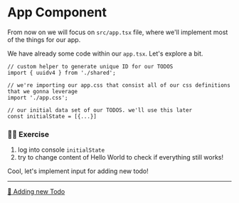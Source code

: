 # App Component

From now on we will focus on `src/app.tsx` file, where we'll implement most of the things for our app.

We have already some code within our `app.tsx`. Let's explore a bit.

```tsx
// custom helper to generate unique ID for our TODOS
import { uuidv4 } from './shared';
```

```tsx
// we're importing our app.css that consist all of our css definitions that we gonna leverage
import './app.css';
```

```tsx
// our initial data set of our TODOS. we'll use this later
const initialState = [{...}]
```

### 🙇‍♀️ Exercise

1. log into console `initialState`
2. try to change content of Hello World to check if everything still works!

Cool, let's implement input for adding new todo!

---

[🚀 Adding new Todo](./5-add-todo.md)
